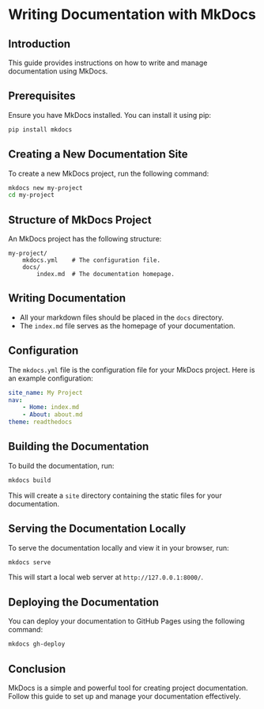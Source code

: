 # Writing Documentation with MkDocs

## Introduction

This guide provides instructions on how to write and manage documentation using MkDocs.

## Prerequisites

Ensure you have MkDocs installed. You can install it using pip:

```bash
pip install mkdocs
```

## Creating a New Documentation Site

To create a new MkDocs project, run the following command:

```bash
mkdocs new my-project
cd my-project
```

## Structure of MkDocs Project

An MkDocs project has the following structure:

```
my-project/
    mkdocs.yml    # The configuration file.
    docs/
        index.md  # The documentation homepage.
```

## Writing Documentation

- All your markdown files should be placed in the `docs` directory.
- The `index.md` file serves as the homepage of your documentation.

## Configuration

The `mkdocs.yml` file is the configuration file for your MkDocs project. Here is an example configuration:

```yaml
site_name: My Project
nav:
    - Home: index.md
    - About: about.md
theme: readthedocs
```

## Building the Documentation

To build the documentation, run:

```bash
mkdocs build
```

This will create a `site` directory containing the static files for your documentation.

## Serving the Documentation Locally

To serve the documentation locally and view it in your browser, run:

```bash
mkdocs serve
```

This will start a local web server at `http://127.0.0.1:8000/`.

## Deploying the Documentation

You can deploy your documentation to GitHub Pages using the following command:

```bash
mkdocs gh-deploy
```

## Conclusion

MkDocs is a simple and powerful tool for creating project documentation. Follow this guide to set up and manage your documentation effectively.
